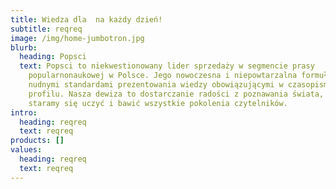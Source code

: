 ```yaml
---
title: Wiedza dla  na każdy dzień!
subtitle: reqreq
image: /img/home-jumbotron.jpg
blurb:
  heading: Popsci
  text: Popsci to niekwestionowany lider sprzedaży w segmencie prasy
    popularnonaukowej w Polsce. Jego nowoczesna i niepowtarzalna formuła zrywa z
    nudnymi standardami prezentowania wiedzy obowiązującymi w czasopismach o tym
    profilu. Nasza dewiza to dostarczanie radości z poznawania świata, dlatego
    staramy się uczyć i bawić wszystkie pokolenia czytelników.
intro:
  heading: reqreq
  text: reqreq
products: []
values:
  heading: reqreq
  text: reqreq
---
```

